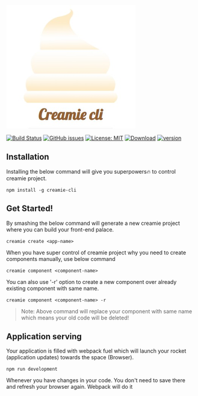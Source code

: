 ![creamie](https://raw.githubusercontent.com/Haribalajiravi/creamie-cli/master/creamie-title.jpg)

[![Build Status](https://travis-ci.org/Haribalajiravi/creamie-cli.svg?branch=master)](https://travis-ci.org/Haribalajiravi/creamie-cli) [![GitHub issues](https://img.shields.io/github/issues/Haribalajiravi/creamie-cli)](https://github.com/Haribalajiravi/creamie-cli/issues) [![License: MIT](https://img.shields.io/badge/License-MIT-yellow.svg)](https://opensource.org/licenses/MIT) [![Download](https://img.shields.io/npm/dt/creamie-cli.svg)](https://npmcharts.com/compare/creamie-cli?minimal=true) [![version](https://img.shields.io/npm/v/creamie-cli.svg)](https://www.npmjs.com/package/creamie-cli)

## Installation
Installing the below command will give you superpowers🔥 to control creamie project.

    npm install -g creamie-cli

## Get Started!
By smashing the below command will generate a new creamie project where you can build your front-end palace.

    creamie create <app-name>

When you have super control of creamie project why you need to create components manually, use below command

    creamie component <component-name>
You can also use '-r' option to create a new component over already existing component with same name.

    creamie component <component-name> -r

> Note: Above command will replace your component with same name which means your old code will be deleted!

## Application serving
Your application is filled with webpack fuel which will launch your rocket (application updates) towards the space (Browser). 

    npm run development
Whenever you have changes in your code. You don't need to save there and refresh your browser again. Webpack will do it 

<!--stackedit_data:
eyJoaXN0b3J5IjpbMTM1MzU5MDQ3OSwtNDIxMTA2NDcwLC0xMj
M3MTcxODg4LC05NDY5MDE1NzEsLTc4MDkyMTkzMCw4MDQ4ODky
NjYsLTEzMTU1NDcxMjcsLTcyNjMxNDM4NiwtNzI0MTkzOTA4LC
00NTkxNDEwMTZdfQ==
-->